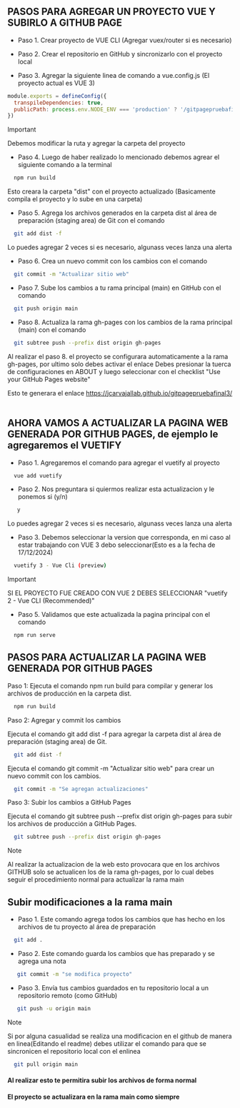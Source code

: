 ## PASOS PARA AGREGAR UN PROYECTO VUE Y SUBIRLO A GITHUB PAGE

- Paso 1. Crear proyecto de VUE CLI (Agregar vuex/router si es necesario)

- Paso 2. Crear el repositorio en GitHub y sincronizarlo con el proyecto local

- Paso 3. Agregar la siguiente linea de comando a vue.config.js (El proyecto actual es VUE 3)

```javascript
module.exports = defineConfig({
  transpileDependencies: true,
  publicPath: process.env.NODE_ENV === 'production' ? '/gitpagepruebafinal3/' : '/'
})
```
>[!IMPORTANT]
>Debemos modificar la ruta y agregar la carpeta del proyecto

-  Paso 4. Luego de haber realizado lo mencionado debemos agrear el siguiente comando a la terminal

```bash
  npm run build
```
Esto creara la carpeta "dist" con el proyecto actualizado (Basicamente compila el proyecto y lo sube en una carpeta)

-  Paso 5. Agrega los archivos generados en la carpeta dist al área de preparación (staging area) de Git con el comando

```bash
  git add dist -f
```
Lo puedes agregar 2 veces si es necesario, algunass veces lanza una alerta

-  Paso 6. Crea un nuevo commit con los cambios con el comando

```bash
  git commit -m "Actualizar sitio web"
```
-  Paso 7. Sube los cambios a tu rama principal (main) en GitHub con el comando

```bash
  git push origin main
```

-  Paso 8. Actualiza la rama gh-pages con los cambios de la rama principal (main) con el comando

```bash
  git subtree push --prefix dist origin gh-pages
```

Al realizar el paso 8. el proyecto se configurara automaticamente a la rama gh-pages, por ultimo solo debes activar el enlace
Debes presionar la tuerca de configuraciones en ABOUT y luego seleccionar con el checklist "Use your GitHub Pages website"

Esto te generara el enlace https://jcarvajallab.github.io/gitpagepruebafinal3/
<br/>
<br/>

## AHORA VAMOS A ACTUALIZAR LA PAGINA WEB GENERADA POR GITHUB PAGES, de ejemplo le agregaremos el VUETIFY

-  Paso 1. Agregaremos el comando para agregar el vuetify al proyecto

```bash
  vue add vuetify
```

-  Paso 2. Nos preguntara si quiermos realizar esta actualizacion y le ponemos si (y/n)

```bash
   y
```
Lo puedes agregar 2 veces si es necesario, algunass veces lanza una alerta

-  Paso 3. Debemos seleccionar la version que corresponda, en mi caso al estar trabajando con VUE 3 debo seleccionar(Esto es a la fecha de 17/12/2024)

```bash
  vuetify 3 - Vue Cli (preview)
```
>[!IMPORTANT]
>SI EL PROYECTO FUE CREADO CON VUE 2 DEBES SELECCIONAR "vuetify 2 - Vue CLI (Recommended)"

-  Paso 5. Validamos que este actualizada la pagina principal con el comando 

```bash
  npm run serve
```

## PASOS PARA ACTUALIZAR LA PAGINA WEB GENERADA POR GITHUB PAGES

Paso 1: Ejecuta el comando npm run build para compilar y generar los archivos de producción en la carpeta dist.

```bash
  npm run build
```

Paso 2: Agregar y commit los cambios

Ejecuta el comando git add dist -f para agregar la carpeta dist al área de preparación (staging area) de Git.
```bash
  git add dist -f
```

Ejecuta el comando git commit -m "Actualizar sitio web" para crear un nuevo commit con los cambios.

```bash
  git commit -m "Se agregan actualizaciones"
```

Paso 3: Subir los cambios a GitHub Pages

Ejecuta el comando git subtree push --prefix dist origin gh-pages para subir los archivos de producción a GitHub Pages.

```bash
  git subtree push --prefix dist origin gh-pages
```

>[!NOTE]
> Al realizar la actualizacion de la web esto provocara que en los archivos GITHUB solo se actualicen los de la rama gh-pages, por lo cual debes seguir el procedimiento normal para actualizar la rama main 

## Subir modificaciones a la rama main

-  Paso 1. Este comando agrega todos los cambios que has hecho en los archivos de tu proyecto al área de preparación

```bash
  git add .
```

-  Paso 2. Este comando guarda los cambios que has preparado y se agrega una nota

```bash
   git commit -m "se modifica proyecto"
```

-  Paso 3. Envía tus cambios guardados en tu repositorio local a un repositorio remoto (como GitHub)

```bash
   git push -u origin main
```

>[!NOTE]
> Si por alguna casualidad se realiza una modificacion en el github de manera en linea(Editando el readme) debes utilizar el comando para que se sincronicen el repositorio local con el enlinea

```bash
  git pull origin main
```
#### Al realizar esto te permitira subir los archivos de forma normal
#### El proyecto se actualizara en la rama main como siempre
